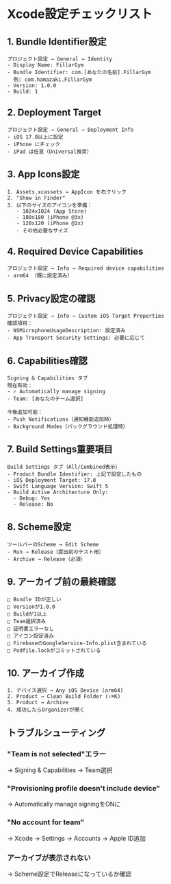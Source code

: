 # Xcode設定チェックリスト

## 1. Bundle Identifier設定
```
プロジェクト設定 → General → Identity
- Display Name: FillarGym
- Bundle Identifier: com.[あなたの名前].FillarGym
  例: com.hamazaki.FillarGym
- Version: 1.0.0
- Build: 1
```

## 2. Deployment Target
```
プロジェクト設定 → General → Deployment Info
- iOS 17.0以上に設定
- iPhone にチェック
- iPad は任意（Universal推奨）
```

## 3. App Icons設定
```
1. Assets.xcassets → AppIcon を右クリック
2. "Show in Finder"
3. 以下のサイズのアイコンを準備：
   - 1024x1024 (App Store)
   - 180x180 (iPhone @3x)
   - 120x120 (iPhone @2x)
   - その他必要なサイズ
```

## 4. Required Device Capabilities
```
プロジェクト設定 → Info → Required device capabilities
- arm64 （既に設定済み）
```

## 5. Privacy設定の確認
```
プロジェクト設定 → Info → Custom iOS Target Properties
確認項目：
- NSMicrophoneUsageDescription: 設定済み
- App Transport Security Settings: 必要に応じて
```

## 6. Capabilities確認
```
Signing & Capabilities タブ
現在有効：
- ✓ Automatically manage signing
- Team: [あなたのチーム選択]

今後追加可能：
- Push Notifications（通知機能追加時）
- Background Modes（バックグラウンド処理時）
```

## 7. Build Settings重要項目
```
Build Settings タブ（All/Combined表示）
- Product Bundle Identifier: 上記で設定したもの
- iOS Deployment Target: 17.0
- Swift Language Version: Swift 5
- Build Active Architecture Only: 
  - Debug: Yes
  - Release: No
```

## 8. Scheme設定
```
ツールバーのScheme → Edit Scheme
- Run → Release（提出前のテスト用）
- Archive → Release（必須）
```

## 9. アーカイブ前の最終確認
```
□ Bundle IDが正しい
□ Versionが1.0.0
□ Buildが1以上
□ Team選択済み
□ 証明書エラーなし
□ アイコン設定済み
□ FirebaseのGoogleService-Info.plist含まれている
□ Podfile.lockがコミットされている
```

## 10. アーカイブ作成
```
1. デバイス選択 → Any iOS Device (arm64)
2. Product → Clean Build Folder (⇧⌘K)
3. Product → Archive
4. 成功したらOrganizerが開く
```

## トラブルシューティング

### "Team is not selected"エラー
→ Signing & Capabilities → Team選択

### "Provisioning profile doesn't include device"
→ Automatically manage signingをONに

### "No account for team"
→ Xcode → Settings → Accounts → Apple ID追加

### アーカイブが表示されない
→ Scheme設定でReleaseになっているか確認